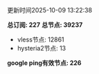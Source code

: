 更新时间2025-10-09 13:22:38

**总订阅: 227**
**总节点: 39237**
- vless节点: 12861
- hysteria2节点: 13

**google ping有效节点: 226**
